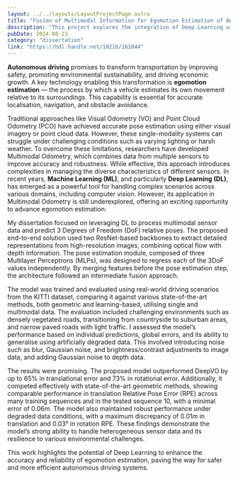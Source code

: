 ```yaml
---
layout: ../../layouts/LayoutProjectPage.astro
title: "Fusion of Multimodal Information for Egomotion Estimation of Autonomous Vehicles"
description: "This project explores the integration of Deep Learning with Multimodal Odometry to improve egomotion estimation in autonomous vehicles. By combining visual and depth data, the proposed model achieves enhanced accuracy and robustness, even under challenging conditions."
pubDate: 2024-08-23
category: "dissertation"
link: "https://hdl.handle.net/10216/161044"
---
```


**Autonomous driving** promises to transform transportation by improving safety, promoting environmental sustainability, and driving economic growth. A key technology enabling this transformation is **egomotion estimation** — the process by which a vehicle estimates its own movement relative to its surroundings. This capability is essential for accurate localisation, navigation, and obstacle avoidance.

Traditional approaches like Visual Odometry (VO) and Point Cloud Odometry (PCO) have achieved accurate pose estimation using either visual imagery or point cloud data. However, these single-modality systems can struggle under challenging conditions such as varying lighting or harsh weather. To overcome these limitations, researchers have developed Multimodal Odometry, which combines data from multiple sensors to improve accuracy and robustness. While effective, this approach introduces complexities in managing the diverse characteristics of different sensors.
In recent years, **Machine Learning (ML)**, and particularly **Deep Learning (DL)**, has emerged as a powerful tool for handling complex scenarios across various domains, including computer vision. However, its application in Multimodal Odometry is still underexplored, offering an exciting opportunity to advance egomotion estimation.

My dissertation focused on leveraging DL to process multimodal sensor data and predict 3 Degrees of Freedom (DoF) relative poses. The proposed end-to-end solution used two ResNet-based backbones to extract detailed representations from high-resolution images, combining optical flow with depth information. The pose estimation module, composed of three Multilayer Perceptrons (MLPs), was designed to regress each of the 3DoF values independently. By merging features before the pose estimation step, the architecture followed an intermediate fusion approach.

The model was trained and evaluated using real-world driving scenarios from the KITTI dataset, comparing it against various state-of-the-art methods, both geometric and learning-based, utilising single and multimodal data. The evaluation included challenging environments such as densely vegetated roads, transitioning from countryside to suburban areas, and narrow paved roads with light traffic. I assessed the model’s performance based on individual predictions, global errors, and its ability to generalise using artificially degraded data. This involved introducing noise such as blur, Gaussian noise, and brightness/contrast adjustments to image data, and adding Gaussian noise to depth data.

The results were promising. The proposed model outperformed DeepVO by up to $65\%$ in translational error and $73\%$ in rotational error. Additionally, it competed effectively with state-of-the-art geometric methods, showing comparable performance in translation Relative Pose Error (RPE) across many training sequences and in the tested sequence 10, with a minimal error of $0.06m$. The model also maintained robust performance under degraded data conditions, with a maximum discrepancy of $0.01m$ in translation and $0.03°$ in rotation RPE. These findings demonstrate the model’s strong ability to handle heterogeneous sensor data and its resilience to various environmental challenges.

This work highlights the potential of Deep Learning to enhance the accuracy and reliability of egomotion estimation, paving the way for safer and more efficient autonomous driving systems.